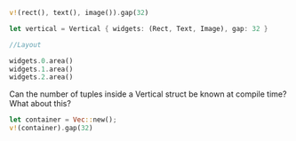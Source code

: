 ```rust
v!(rect(), text(), image()).gap(32)

let vertical = Vertical { widgets: (Rect, Text, Image), gap: 32 }

//Layout

widgets.0.area()
widgets.1.area()
widgets.2.area()
```

Can the number of tuples inside a Vertical struct be known at compile time? What about this?

```rust
let container = Vec::new();
v!(container).gap(32)
```

